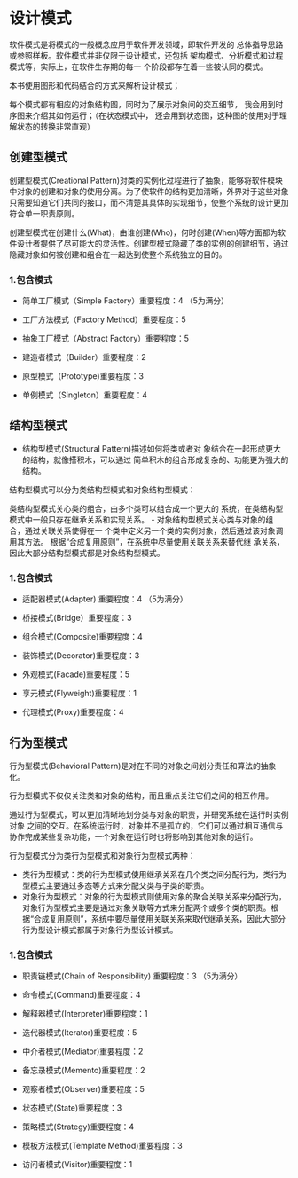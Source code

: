# 设计模式

软件模式是将模式的一般概念应用于软件开发领域，即软件开发的 总体指导思路或参照样板。软件模式并非仅限于设计模式，还包括 架构模式、分析模式和过程模式等，实际上，在软件生存期的每一 个阶段都存在着一些被认同的模式。

本书使用图形和代码结合的方式来解析设计模式；

每个模式都有相应的对象结构图，同时为了展示对象间的交互细节， 我会用到时序图来介绍其如何运行；（在状态模式中， 还会用到状态图，这种图的使用对于理解状态的转换非常直观）
## 创建型模式
  创建型模式(Creational Pattern)对类的实例化过程进行了抽象，能够将软件模块中对象的创建和对象的使用分离。为了使软件的结构更加清晰，外界对于这些对象只需要知道它们共同的接口，而不清楚其具体的实现细节，使整个系统的设计更加符合单一职责原则。

创建型模式在创建什么(What)，由谁创建(Who)，何时创建(When)等方面都为软件设计者提供了尽可能大的灵活性。创建型模式隐藏了类的实例的创建细节，通过隐藏对象如何被创建和组合在一起达到使整个系统独立的目的。

### 1.包含模式

- 简单工厂模式（Simple Factory）重要程度：4 （5为满分）

- 工厂方法模式（Factory Method）重要程度：5

- 抽象工厂模式（Abstract Factory）重要程度：5

- 建造者模式（Builder）重要程度：2

- 原型模式（Prototype)重要程度：3

- 单例模式（Singleton）重要程度：4

## 结构型模式
- 结构型模式(Structural Pattern)描述如何将类或者对 象结合在一起形成更大的结构，就像搭积木，可以通过 简单积木的组合形成复杂的、功能更为强大的结构。

结构型模式可以分为类结构型模式和对象结构型模式：

类结构型模式关心类的组合，由多个类可以组合成一个更大的
系统，在类结构型模式中一般只存在继承关系和实现关系。 - 对象结构型模式关心类与对象的组合，通过关联关系使得在一 个类中定义另一个类的实例对象，然后通过该对象调用其方法。 根据“合成复用原则”，在系统中尽量使用关联关系来替代继 承关系，因此大部分结构型模式都是对象结构型模式。

### 1.包含模式

- 适配器模式(Adapter) 重要程度：4 （5为满分）

- 桥接模式(Bridge）重要程度：3

- 组合模式(Composite)重要程度：4

- 装饰模式(Decorator)重要程度：3

- 外观模式(Facade)重要程度：5

- 享元模式(Flyweight)重要程度：1

- 代理模式(Proxy)重要程度：4



## 行为型模式
行为型模式(Behavioral Pattern)是对在不同的对象之间划分责任和算法的抽象化。

行为型模式不仅仅关注类和对象的结构，而且重点关注它们之间的相互作用。

通过行为型模式，可以更加清晰地划分类与对象的职责，并研究系统在运行时实例对象 之间的交互。在系统运行时，对象并不是孤立的，它们可以通过相互通信与协作完成某些复杂功能，一个对象在运行时也将影响到其他对象的运行。

行为型模式分为类行为型模式和对象行为型模式两种：

- 类行为型模式：类的行为型模式使用继承关系在几个类之间分配行为，类行为型模式主要通过多态等方式来分配父类与子类的职责。
- 对象行为型模式：对象的行为型模式则使用对象的聚合关联关系来分配行为，对象行为型模式主要是通过对象关联等方式来分配两个或多个类的职责。根据“合成复用原则”，系统中要尽量使用关联关系来取代继承关系，因此大部分行为型设计模式都属于对象行为型设计模式。

### 1.包含模式

- 职责链模式(Chain of Responsibility) 重要程度：3 （5为满分）

- 命令模式(Command)重要程度：4

- 解释器模式(Interpreter)重要程度：1

- 迭代器模式(Iterator)重要程度：5

- 中介者模式(Mediator)重要程度：2

- 备忘录模式(Memento)重要程度：2

- 观察者模式(Observer)重要程度：5

- 状态模式(State)重要程度：3

- 策略模式(Strategy)重要程度：4

- 模板方法模式(Template Method)重要程度：3

- 访问者模式(Visitor)重要程度：1